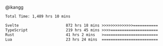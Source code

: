 @ikangg
<!--START_SECTION:waka-->

```txt
Total Time: 1,489 hrs 10 mins

Svelte                     872 hrs 18 mins >>>>>>>>>>>>>>===========   57.77 %
TypeScript                 219 hrs 45 mins >>>>=====================   14.55 %
Rust                       41 hrs 2 mins   >========================   02.72 %
Lua                        23 hrs 24 mins  =========================   01.55 %
```

<!--END_SECTION:waka-->
